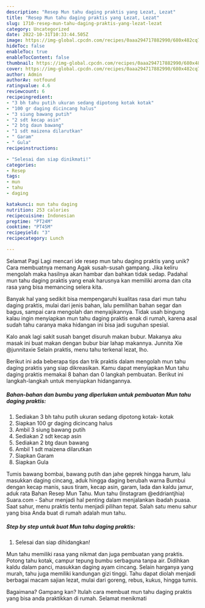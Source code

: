 ```yaml
---
description: "Resep Mun tahu daging praktis yang Lezat, Lezat"
title: "Resep Mun tahu daging praktis yang Lezat, Lezat"
slug: 1710-resep-mun-tahu-daging-praktis-yang-lezat-lezat
category: Uncategorized
date: 2022-10-31T10:33:44.505Z
image: https://img-global.cpcdn.com/recipes/0aaa294717882990/680x482cq70/mun-tahu-daging-praktis-foto-resep-utama.jpg
hideToc: false
enableToc: true
enableTocContent: false
thumbnail: https://img-global.cpcdn.com/recipes/0aaa294717882990/680x482cq70/mun-tahu-daging-praktis-foto-resep-utama.jpg
cover: https://img-global.cpcdn.com/recipes/0aaa294717882990/680x482cq70/mun-tahu-daging-praktis-foto-resep-utama.jpg
author: Admin
authorAv: notfound
ratingvalue: 4.6
reviewcount: 6
recipeingredient:
- "3 bh tahu putih ukuran sedang dipotong kotak kotak"
- "100 gr daging dicincang halus"
- "3 siung bawang putih"
- "2 sdt kecap asin"
- "2 btg daun bawang"
- "1 sdt maizena dilarutkan"
- " Garam"
- " Gula"
recipeinstructions:

- "Selesai dan siap dinikmati!"
categories:
- Resep
tags:
- mun
- tahu
- daging

katakunci: mun tahu daging 
nutrition: 253 calories
recipecuisine: Indonesian
preptime: "PT24M"
cooktime: "PT45M"
recipeyield: "3"
recipecategory: Lunch

---
```



Selamat Pagi Lagi mencari ide resep mun tahu daging praktis yang unik? Cara membuatnya memang Agak susah-susah gampang. Jika keliru mengolah maka hasilnya akan hambar dan bahkan tidak sedap. Padahal mun tahu daging praktis yang enak harusnya kan memiliki aroma dan cita rasa yang bisa memancing selera kita.


Banyak hal yang sedikit bisa mempengaruhi kualitas rasa dari mun tahu daging praktis, mulai dari jenis bahan, lalu pemilihan bahan segar dan bagus, sampai cara mengolah dan menyajikannya. Tidak usah bingung kalau ingin menyiapkan mun tahu daging praktis enak di rumah, karena asal sudah tahu caranya maka hidangan ini bisa jadi suguhan spesial.

Kalo anak lagi sakit susah banget disuruh makan bubur. Makanya aku masak ini buat makan dengan bubur biar lahap makannya. Junnita Xie @junnitaxie Selain praktis, menu tahu terkenal lezat, lho.


Berikut ini ada beberapa tips dan trik praktis dalam mengolah mun tahu daging praktis yang siap dikreasikan. Kamu dapat menyiapkan Mun tahu daging praktis memakai 8 bahan dan 0 langkah pembuatan. Berikut ini langkah-langkah untuk menyiapkan hidangannya.

<!--inarticleads1-->

##### Bahan-bahan dan bumbu yang diperlukan untuk pembuatan Mun tahu daging praktis:

1. Sediakan 3 bh tahu putih ukuran sedang dipotong kotak- kotak
1. Siapkan 100 gr daging dicincang halus
1. Ambil 3 siung bawang putih
1. Sediakan 2 sdt kecap asin
1. Sediakan 2 btg daun bawang
1. Ambil 1 sdt maizena dilarutkan
1. Siapkan  Garam
1. Siapkan  Gula


Tumis bawang bombai, bawang putih dan jahe geprek hingga harum, lalu masukkan daging cincang, aduk hingga daging berubah warna Bumbui dengan kecap manis, saus tiram, kecap asin, garam, lada dan kaldu jamur, aduk rata Bahan Resep Mun Tahu. Mun tahu (Instagram @eddriantjhia) Suara.com - Sahur menjadi hal penting dalam menjalankan ibadah puasa. Saat sahur, menu praktis tentu menjadi pilihan tepat. Salah satu menu sahur yang bisa Anda buat di rumah adalah mun tahu. 

<!--inarticleads2-->

##### Step by step untuk buat Mun tahu daging praktis:


1. Selesai dan siap dihidangkan!

Mun tahu memiliki rasa yang nikmat dan juga pembuatan yang praktis. Potong tahu kotak, campur tepung bumbu serbaguna tanpa air. Didihkan kaldu dalam panci, masukkan daging ayam cincang. Selain harganya yang murah, tahu juga memiliki kandungan gizi tinggi. Tahu dapat diolah menjadi berbagai macam sajian lezat, mulai dari goreng, rebus, kukus, hingga tumis. 

Bagaimana? Gampang kan? Itulah cara membuat mun tahu daging praktis yang bisa anda praktikkan di rumah. Selamat menikmati
